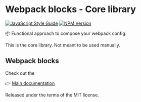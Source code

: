# Webpack blocks - Core library

[![JavaScript Style Guide](https://img.shields.io/badge/code%20style-standard-brightgreen.svg)](http://standardjs.com/)
[![NPM Version](https://img.shields.io/npm/v/@webpack-blocks/core.svg)](https://www.npmjs.com/package/@webpack-blocks/core)

📦 Functional approach to compose your webpack config.

This is the core library. Not meant to be used manually.


## Webpack blocks

Check out the

👉 [Main documentation](https://github.com/andywer/webpack-blocks)

Released under the terms of the MIT license.
